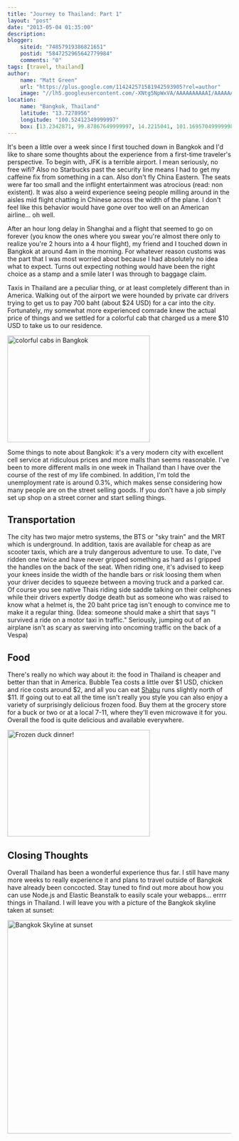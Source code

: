 ```yaml
---
title: "Journey to Thailand: Part 1"
layout: "post"
date: "2013-05-04 01:35:00"
description: 
blogger:
    siteid: "74857919386821651"
    postid: "5847252965642779984"
    comments: "0"
tags: [travel, thailand]
author: 
    name: "Matt Green"
    url: "https://plus.google.com/114242571581942593905?rel=author"
    image: "//lh5.googleusercontent.com/-XNtg5NpWxVA/AAAAAAAAAAI/AAAAAAAAAMo/P-xg9PWMok4/s512-c/photo.jpg"
location:
    name: "Bangkok, Thailand"
    latitude: "13.7278956"
    longitude: "100.52412349999997"
    box: [13.2342871, 99.87867649999997, 14.2215041, 101.16957049999998]
---
```


It's been a little over a week since I first touched down in Bangkok and I'd like to share some thoughts about the experience from a first-time traveler's perspective. To begin with, JFK is a terrible airport. I mean seriously, no free wifi? Also no Starbucks past the security line means I had to get my caffeine fix from something in a can. Also don't fly China Eastern. The seats were far too small and the inflight entertainment was atrocious (read: non existent). It was also a weird experience seeing people milling around in the aisles mid flight chatting in Chinese across the width of the plane. I don't feel like this behavior would have gone over too well on an American airline... oh well.

After an hour long delay in Shanghai and a flight that seemed to go on forever (you know the ones where you swear you're almost there only to realize you're 2 hours into a 4 hour flight), my friend and I touched down in Bangkok at around 4am in the morning. For whatever reason customs was the part that I was most worried about because I had absolutely no idea what to expect. Turns out expecting nothing would have been the right choice as a stamp and a smile later I was through to baggage claim.

Taxis in Thailand are a peculiar thing, or at least completely different than in America. Walking out of the airport we were hounded by private car drivers trying to get us to pay 700 baht (about $24 USD) for a car into the city. Fortunately, my somewhat more experienced comrade knew the actual price of things and we settled for a colorful cab that charged us a mere $10 USD to take us to our residence.


<img alt="colorful cabs in Bangkok" border="0" src="http://4.bp.blogspot.com/-RDWdl_FmqcU/UYScXSaBvEI/AAAAAAAAANg/z63NlrhrBpw/s320/20130504_113228.jpg" height="240" title="colorful cabs in Bangkok" width="320" />

Some things to note about Bangkok: it's a very modern city with excellent cell service at ridiculous prices and more malls than seems reasonable. I've been to more different malls in one week in Thailand than I have over the course of the rest of my life combined. In addition, I'm told the unemployment rate is around 0.3%, which makes sense considering how many people are on the street selling goods. If you don't have a job simply set up shop on a street corner and start selling things.


Transportation
---

The city has two major metro systems, the BTS or "sky train" and the MRT which is underground. In addition, taxis are available for cheap as are scooter taxis, which are a truly dangerous adventure to use. To date, I've ridden one twice and have never gripped something as hard as I gripped the handles on the back of the seat. When riding one, it's advised to keep your knees inside the width of the handle bars or risk loosing them when your driver decides to squeeze between a moving truck and a parked car. Of course you see native Thais riding side saddle talking on their cellphones while their drivers expertly dodge death but as someone who was raised to know what a helmet is, the 20 baht price tag isn't enough to convince me to make it a regular thing. (Idea: someone should make a shirt that says "I survived a ride on a motor taxi in traffic." Seriously, jumping out of an airplane isn't as scary as swerving into oncoming traffic on the back of a Vespa)


Food
---

There's really no which way about it: the food in Thailand is cheaper and better than that in America. Bubble Tea costs a little over $1 USD, chicken and rice costs around $2, and all you can eat [Shabu](http://en.wikipedia.org/wiki/Shabu-shabu) runs slightly north of $11. If going out to eat all the time isn't really you style you can also enjoy a variety of surprisingly delicious frozen food. Buy them at the grocery store for a buck or two or at a local 7-11, where they'll even microwave it for you. Overall the food is quite delicious and available everywhere.

<img alt="Frozen duck dinner!" border="0" src="http://1.bp.blogspot.com/-zVf7ot-cbDg/UYKUEutDOLI/AAAAAAAAANA/Mws4RaGlfrs/s320/20130501_090147.jpg" height="240" title="Frozen duck dinner!" width="320" />

Closing Thoughts
---

Overall Thailand has been a wonderful experience thus far. I still have many more weeks to really experience it and plans to travel outside of Bangkok have already been concocted. Stay tuned to find out more about how you can use Node.js and Elastic Beanstalk to easily scale your webapps... errrr things in Thailand. I will leave you with a picture of the Bangkok skyline taken at sunset:

<img alt="Bangkok Skyline at sunset" border="0" src="http://4.bp.blogspot.com/-HV8e2LJ9NhM/UYKXwmu9-YI/AAAAAAAAANQ/jCThFo5Bj8I/s640/20130428_184218.jpg" height="480" title="Bangkok Skyline at sunset" width="640" />

